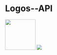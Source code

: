 # Logos--API

<img width="100" src="https://logos-api-production.up.railway.app/logo?name=react" />
<img src="https://logos-api-production.up.railway.app/logo?name=react" />
